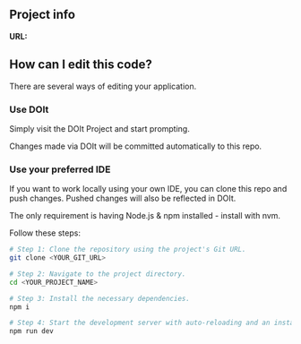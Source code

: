 
## Project info
**URL:**

## How can I edit this code?
There are several ways of editing your application.

### Use DOIt
Simply visit the DOIt Project and start prompting.

Changes made via DOIt will be committed automatically to this repo.

### Use your preferred IDE
If you want to work locally using your own IDE, you can clone this repo and push changes. Pushed changes will also be reflected in DOIt.

The only requirement is having Node.js & npm installed - install with nvm.

Follow these steps:

```sh
# Step 1: Clone the repository using the project's Git URL.
git clone <YOUR_GIT_URL>

# Step 2: Navigate to the project directory.
cd <YOUR_PROJECT_NAME>

# Step 3: Install the necessary dependencies.
npm i

# Step 4: Start the development server with auto-reloading and an instant preview.
npm run dev
